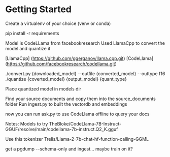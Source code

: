# Getting Started
Create a virtualenv of your choice (venv or conda)

pip install -r requirements

Model is CodeLLama from facebookresearch
Used LlamaCpp to convert the model and quantize it


[LlamaCpp] (https://github.com/ggerganov/llama.cpp.git)
[CodeLlama] (https://github.com/facebookresearch/codellama.git)

./convert.py {downloaded_model} --outfile {converted_model} --outtype f16
./quantize {coverted_model} {output_model} {quant_type}

Place quantized model in models dir

Find your source documents and copy them into the source_documents folder
Run ingest.py to built the vectordb and embeddings

now you can run ask.py to use CodeLlama offline to query your docs



Notes:
Models to try
TheBloke/CodeLlama-7B-Instruct-GGUF/resolve/main/codellama-7b-instruct.Q2_K.gguf

Use this tokenizer
Trelis/Llama-2-7b-chat-hf-function-calling-GGML

get a pgdump --schema-only and ingest... maybe train on it?